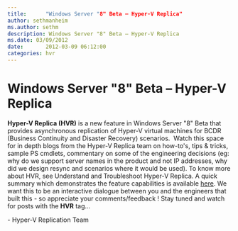 ```yaml
---
title:      "Windows Server "8" Beta – Hyper-V Replica"
author: sethmanheim
ms.author: sethm
description: Windows Server "8" Beta – Hyper-V Replica
ms.date: 03/09/2012
date:       2012-03-09 06:12:00
categories: hvr
---
```

# Windows Server "8" Beta – Hyper-V Replica

**Hyper-V Replica (HVR)** is a new feature in Windows Server "8" Beta that provides asynchronous replication of Hyper-V virtual machines for BCDR (Business Continuity and Disaster Recovery) scenarios.  Watch this space for in depth blogs from the Hyper-V Replica team on how-to's, tips & tricks, sample PS cmdlets, commentary on some of the engineering decisions (eg: why do we support server names in the product and not IP addresses, why did we design resync and scenarios where it would be used). To know more about HVR, see Understand and Troubleshoot Hyper-V Replica. A quick summary which demonstrates the feature capabilities is available [here](/previous-versions/windows/it-pro/windows-server-2012-R2-and-2012/hh831759(v=ws.11)). We want this to be an interactive dialogue between you and the engineers that built this - so appreciate your comments/feedback ! Stay tuned and watch for posts with the **HVR** tag...   

\- Hyper-V Replication Team
